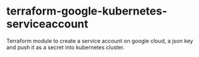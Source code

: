 # terraform-google-kubernetes-serviceaccount
Terraform module to create a service account on google cloud, a json key and push it as a secret into kubernetes cluster.
